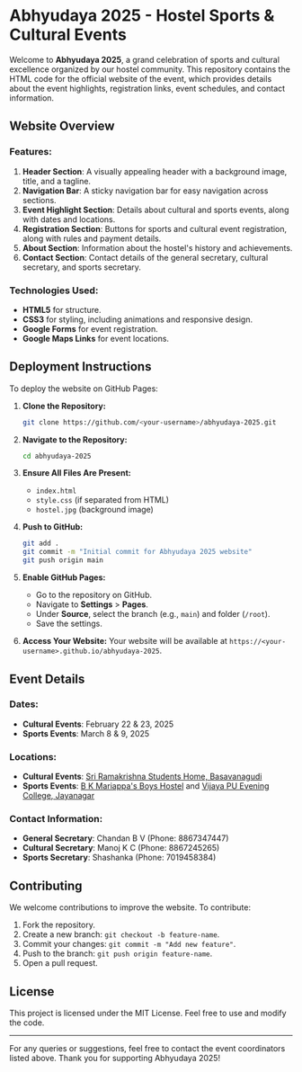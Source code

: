 # Abhyudaya 2025 - Hostel Sports & Cultural Events

Welcome to **Abhyudaya 2025**, a grand celebration of sports and cultural excellence organized by our hostel community. This repository contains the HTML code for the official website of the event, which provides details about the event highlights, registration links, event schedules, and contact information.

## Website Overview

### Features:
1. **Header Section**: A visually appealing header with a background image, title, and a tagline.
2. **Navigation Bar**: A sticky navigation bar for easy navigation across sections.
3. **Event Highlight Section**: Details about cultural and sports events, along with dates and locations.
4. **Registration Section**: Buttons for sports and cultural event registration, along with rules and payment details.
5. **About Section**: Information about the hostel's history and achievements.
6. **Contact Section**: Contact details of the general secretary, cultural secretary, and sports secretary.

### Technologies Used:
- **HTML5** for structure.
- **CSS3** for styling, including animations and responsive design.
- **Google Forms** for event registration.
- **Google Maps Links** for event locations.

## Deployment Instructions

To deploy the website on GitHub Pages:

1. **Clone the Repository:**
   ```bash
   git clone https://github.com/<your-username>/abhyudaya-2025.git
   ```

2. **Navigate to the Repository:**
   ```bash
   cd abhyudaya-2025
   ```

3. **Ensure All Files Are Present:**
   - `index.html`
   - `style.css` (if separated from HTML)
   - `hostel.jpg` (background image)

4. **Push to GitHub:**
   ```bash
   git add .
   git commit -m "Initial commit for Abhyudaya 2025 website"
   git push origin main
   ```

5. **Enable GitHub Pages:**
   - Go to the repository on GitHub.
   - Navigate to **Settings** > **Pages**.
   - Under **Source**, select the branch (e.g., `main`) and folder (`/root`).
   - Save the settings.

6. **Access Your Website:**
   Your website will be available at `https://<your-username>.github.io/abhyudaya-2025`.

## Event Details

### Dates:
- **Cultural Events**: February 22 & 23, 2025
- **Sports Events**: March 8 & 9, 2025

### Locations:
- **Cultural Events**: [Sri Ramakrishna Students Home, Basavanagudi](https://maps.app.goo.gl/JYtSn7291AsLr3HC7)
- **Sports Events**: [B K Mariappa's Boys Hostel](https://maps.app.goo.gl/XjshkSHdSnwPoTFNA) and [Vijaya PU Evening College, Jayanagar](https://maps.app.goo.gl/XjshkSHdSnwPoTFNA)

### Contact Information:
- **General Secretary**: Chandan B V (Phone: 8867347447)
- **Cultural Secretary**: Manoj K C (Phone: 8867245265)
- **Sports Secretary**: Shashanka (Phone: 7019458384)

## Contributing
We welcome contributions to improve the website. To contribute:
1. Fork the repository.
2. Create a new branch: `git checkout -b feature-name`.
3. Commit your changes: `git commit -m "Add new feature"`.
4. Push to the branch: `git push origin feature-name`.
5. Open a pull request.

## License
This project is licensed under the MIT License. Feel free to use and modify the code.

---
For any queries or suggestions, feel free to contact the event coordinators listed above. Thank you for supporting Abhyudaya 2025!

